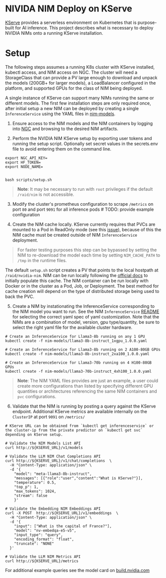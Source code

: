 # NIVIDA NIM Deploy on KServe
[KServe](https://github.com/kserve/kserve) provides a serverless environment on Kubernetes that is purpose-built for AI inference. This project describes what is necessary to deploy NVIDIA NIMs onto a running KServe installation.

# Setup

The following steps assumes a running K8s cluster with KServe installed, kubectl access, and NIM access on NGC. The cluster will need a StorageClass that can provide a PV large enough to download and unpack the models (200GB+ for larger models), a LoadBalancer configured in the platform, and supported GPUs for the class of NIM being deployed.

A single instance of KServe can support many NIMs running the same or different models. The first few installation steps are only required once, after initial setup a new NIM can be deployed by creating a single `InferenceService` using the YAML files in [nim-models](https://github.com/NVIDIA/nim-deploy/tree/main/kserve/nim-models).

1. Ensure access to the NIM models and the NIM containers by logging into [NGC](https://ngc.nvidia.com/) and browsing to the desired NIM artifacts.

2. Perform the NVIDIA NIM KServe setup by exporting user tokens and running the setup script. Optionally set secret values in the secrets.env file to avoid entering them on the command line.
```
export NGC_API_KEY=
export HF_TOKEN=
export NODE_NAME=


bash scripts/setup.sh
```

> **Note**: It may be necessary to run with `root` privileges if the default `/raid/nim` is not accessible.

3. Modify the cluster's prometheus configuration to scrape `/metrics` on port `80` and port `9091` for all inference pods # TODO: provide example configuration

4. Create the NIM cache locally. KServe currently requires that PVCs are mounted to a Pod in ReadOnly mode (see this [issue](https://github.com/kserve/kserve/issues/3687)), because of this the NIM cache must be created outside of NIM `InferenceService` deployment.

> For faster testing purposes this step can be bypassed by setting the NIM to re-download the model each time by setting `NIM_CACHE_PATH` to `/tmp` in the runtime files.

The default `setup.sh` script creates a PV that points to the local hostpath at `/raid/nvidia-nim`. NIM can be run locally following the [official docs](https://docs.nvidia.com/nim/large-language-models/latest/getting-started.html#launch-nvidia-nim-for-llms) to initially populate this cache. The NIM container can be run locally with Docker or in the cluster as a Pod, Job, or Deployment. The best method for cache creation will depend on the type of distributed storage being used to back the PVC.

5. Create a NIM by instationating the InferenceService corresponding to the NIM model you want to run. See the NIM  `InferenceService` [README](https://github.com/NVIDIA/nim-deploy/blob/main/kserve/nim-models/README.md) for selecting the correct yaml spec of yaml customization. Note that the NIMs are a combination of model, version, gpu type/quantity, be sure to select the right yaml file for the available cluster hardware.

```
# Create an InferenceService for Llama3-8b running on any 1 GPU
kubectl create -f nim-models/llama3-8b-instruct_1xgpu_1.0.0.yaml

# Create an InferenceService for Llama3-8b running on 2 A100-80GB GPUs
kubectl create -f nim-models/llama3-8b-instruct_2xa100_1.0.0.yaml

# Create an InferenceService for Llama3-70b running on 4 H100-80GB GPUs
kubectl create -f nim-models/llama3-70b-instruct_4xh100_1.0.0.yaml
```

 > **Note**: The NIM YAML files  provides are just an example, a user could create more configurations than listed by specifying different GPU quantities or architectures referencing the same NIM containers and `pvc` configurations.

6. Validate that the NIM is running by posting a query against the KServe endpoint. Additional KServe metrics are available internally on the `ClusterIP` at port `9091` on `/metrics/`

```
# KServe URL can be obtained from `kubectl get inferenceservice` or the cluster-ip from the private predictor on `kubectl get svc` depending on KServe setup.

# Validate the NIM Models List API
curl http://${KSERVE_URL}/v1/models

# Validate the LLM NIM Chat Completions API
curl http://${KSERVE_URL}/v1/chat/completions  \
  -H "Content-Type: application/json" \
  -d '{
    "model": "meta-llama3-8b-instruct",
    "messages": [{"role":"user","content":"What is KServe?"}],
    "temperature": 0.5,   
    "top_p": 1,
    "max_tokens": 1024,
    "stream": false 
    }'

# Validate the Embedding NIM Embeddings API
curl -X POST  http://${KSERVE_URL}/v1/embeddings  \
  -H "Content-Type: application/json" \
  -d '{
    "input": ["What is the capital of France?"],
    "model": "nv-embedqa-e5-v5",
    "input_type": "query",
    "encoding_format": "float",
    "truncate": "NONE"
  }'

# Validate the LLM NIM Metrics API
curl http://${KSERVE_URL}/metrics

```

For additional example queries see the model card on [build.nvidia.com](https://build.nvidia.com/meta/llama3-70b)
